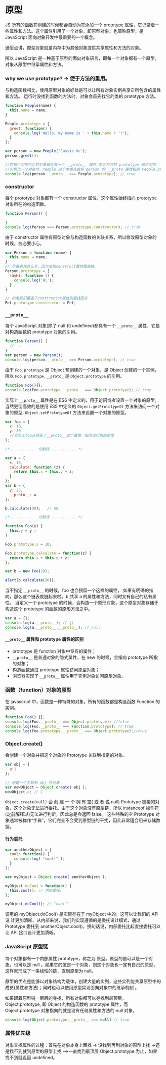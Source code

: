 # 原型
JS 所有的函数在创建的时候都会自动为其添加一个 prototype 属性，它记录着一些属性和方法。这个属性引用了一个对象，即原型对象，也简称原型。是 JavaScript 面向对象开发中最重要的一个概念。通俗点讲，原型对象就是内存中为其他对象提供共享属性和方法的对象。

所以 JavaScript 是一种基于原型的面向对象语言，即每一个对象都有一个原型，对象从原型中继承属性和方法。

### why we use prototype? -> 便于方法的重用。

与构造函数相比，使用原型对象的好处是可以让所有对象实例共享它所包含的属性和方法。
运行时没找到函数的方法时，对象会首先找它的类的 prototype 方法。``` js
function People(name) {
  this.name = name;
}

People.prototype = {
  greet: function() {
    console.log('Hello, my name is ' + this.name + '!');
  }
};

var person = new People('Cassie Xu');
person.greet();

//在每个实例化后的对象都会有一个 __proto__ 属性,类会将它的 prototype 赋给实例
//实例化一个对象时，People 这个类首先会将 person 的 __proto 属性指向 People.prototype
console.log(person.__proto__ === People.prototype); // true
```

### constructor
每个 prototype 对象都有一个 constructor 属性，这个属性始终指向 prototype 对象所在的构造函数。

``` js
function Person() {

}
console.log(Person === Person.prototype.constructor); // true
```

由于 constructor 属性有原型对象与构造函数的关联关系，所以修改原型对象的时候，务必要小心。

``` js
var Person = function (name) {
  this.name = name;
}
// 尽量避免这么写，因为会把construct属性覆盖掉。
Person.prototype = {
  sayHi: function () {
    console.log('Hi');
  }
}

// 如果我们覆盖了constructor属性则要找回来
Pet.prototype.constructor = Pet;
```

### `__proto__`
每个 JavaScript 对象(除了 null 和 undefined)都具有一个 `__proto__` 属性，它是对构造函数的 prototype 对象的引用。

``` js
function Person() {
  //...
}
var person = new Person();
console.log(person.__proto__ === Person.prototype); // true
```

由于 `Foo.prototype` 是 Object 预创建的一个对象，是 Object 创建的一个实例，所以 `Foo.prototype.__proto_` 是 `Object.prototype` 的引用。

``` js
function Foo(){};
console.log(Foo.prototype.__proto__ === Object.prototype); // true
```

实际上 `__proto__` 属性是在 ES6 中定义的，用于访问或者设置一个对象的原型，当然更佳高效的是使用 ES5 中定义的 `Object.getPrototypeOf` 方法来访问一个对象的原型, `Object.setPrototypeOf` 方法来设置一个对象的原型。

``` js
var foo = {   x: 10,   y: 20  //实际上foo还预留了__proto__这个属性，指向该实例的原型};

/*............ 分割线 ............*/

var a = {   x: 10,   calculate: function (z) {     return this.x + this.y + z;   } }; var b = {   y: 20,   __proto__: a }; b.calculate(30);   // 60 /*............ 分割线 ............*/function Foo(y) {   this.y = y ; } Foo.prototype.x = 10; Foo.prototype.calculate = function(z) {   return this.x + this.y + z; }; var b = new Foo(20); alert(b.calculate(30)); ```

当不指定 `__proto__` 的时候，foo 也会预留一个这样的属性， 如果有明确的指向，那么这个链表就链起来啦。b 共享 a 的属性和方法，同时又有自己的私有属性。 当定义一个 prototype 的时候，会构造一个原形对象，这个原型对象存储于构造这个 prototype 的函数的原形方法之中。

``` js
var a = {};
console.log(a.__proto__); // {}
console.log(a.__proto__.__proto__); // null
```#### `__proto__` 属性和 prototype 属性的区别
* prototype 是 function 对象中专有的属性；
* `__proto__` 是普通对象的隐式属性，在 new 的时候，会指向 prototype 所指的对象；
* 构造函数通过 prototype 属性访问原型对象；
* 浏览器实现了 `__proto__` 属性用于实例对象访问原型对象。

### 函数（function）对象的原型
在 javascript 中，函数是一种特殊的对象，所有的函数都是构造函数 Function 的实例。

``` js
function Foo() {};
console.log(Foo.__proto__ === Object.prototype); //false
console.log(Foo.__proto__ === Function.prototype); // true
console.log(Foo.prototype.__proto__ === Object.prototype);//true
```

### Object.create() 
会创建一个对象并把这个对象的 Prototype 关联到指定的对象。

``` js
var obj = {
  a:1
};

// 创建一个关联到 obj 的对象
var newObject = Object.create( obj );
newObject.a; // 1
```

`Object.create(null)` 会 创 建 一 个 拥 有 空( 或 者 说 null) Prototype 链接的对象，这个对象无法进行委托。由于这个对象没有原型链，所以 instanceof 操作符(之前解释过)无法进行判断，因此总是会返回 false。 这些特殊的空 Prototype 对象通常被称作“字典”，它们完全不会受到原型链的干扰，因此非常适合用来存储数据。

#### 行为委托
``` js
var anotherObject = {
  cool: function() {
    console.log( "cool!" );
  }
};

var myObject = Object.create( anotherObject );

myObject.doCool = function() {
  this.cool(); // 内部委托!
};

myObject.doCool(); // "cool!"
```

调用的 myObject.doCool() 是实际存在于 myObject 中的，这可以让我们的 API 设 计更加清晰。从内部来说，我们的实现遵循的是委托设计模式，通过 Prototype 委托到 anotherObject.cool()。换句话说，内部委托比起直接委托可以让 API 接口设计更加清晰。

### JavaScript 原型链
每个对象都有一个内部属性 prototype，称之为 原型。原型的值可以是一个对象，也可以是 null 。如果它的值是一个对象，则这个对象也一定有自己的原型，这样就形成了一条线性的链，直到原型为 null。

原型的优点是能够以对象结构为载体，创建大量的实列，这些实列能共享原型中的成员(属性和方法)；同时也可以使用原型实现面向对象中的继承机制 。

如果跟着原型链一层层的寻找，所有对象都可以寻找到最顶层，Object.prototype, 即 Object 的构造函数的 prototype 属性，而 Object.prototype 对象指向的就是没有任何属性和方法的 null 对象。

``` js
console.log(Object.prototype.__proto__ === null) // true
```

### 属性优先级
对象查找属性的过程：首先在对象本身上面找 -> 没找到再到对象的原型上找 ->还是找不到就到原型的原型上找 —>一直找到最顶层 Object.prototype 为止，如果找不到就返回 undefined。